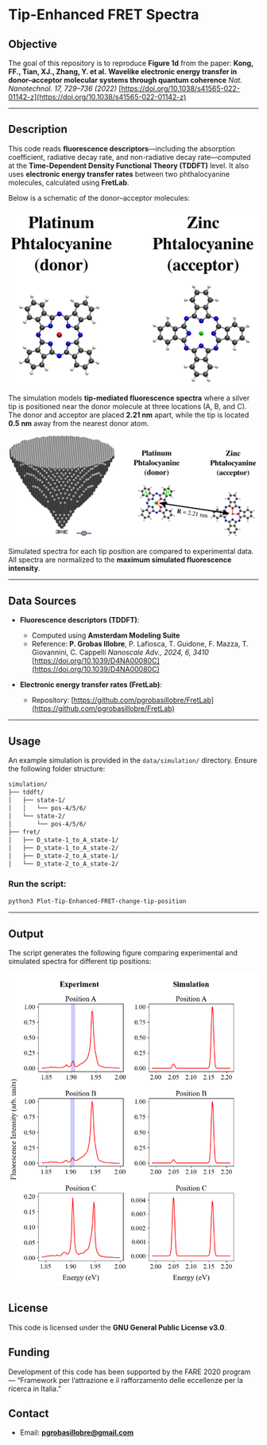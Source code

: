 # Tip-Enhanced FRET Spectra

## Objective

The goal of this repository is to reproduce **Figure 1d** from the paper:
**Kong, FF., Tian, XJ., Zhang, Y. et al.**
**Wavelike electronic energy transfer in donor–acceptor molecular systems through quantum coherence**
*Nat. Nanotechnol. 17, 729–736 (2022)*
[https://doi.org/10.1038/s41565-022-01142-z](https://doi.org/10.1038/s41565-022-01142-z)

---

## Description

This code reads **fluorescence descriptors**—including the absorption coefficient, radiative decay rate, and non-radiative decay rate—computed at the **Time-Dependent Density Functional Theory (TDDFT)** level. It also uses **electronic energy transfer rates** between two phthalocyanine molecules, calculated using **FretLab**.

Below is a schematic of the donor–acceptor molecules:

![Molecule Labels](./_static/molecules_labels.png)

The simulation models **tip-mediated fluorescence spectra** where a silver tip is positioned near the donor molecule at three locations (A, B, and C). The donor and acceptor are placed **2.21 nm** apart, while the tip is located **0.5 nm** away from the nearest donor atom.

![Tip Positions](./_static/tip-positions.png)

Simulated spectra for each tip position are compared to experimental data. All spectra are normalized to the **maximum simulated fluorescence intensity**.

---

## Data Sources

- **Fluorescence descriptors (TDDFT)**:
  - Computed using **Amsterdam Modeling Suite**
  - Reference:
    **P. Grobas Illobre**, P. Lafiosca, T. Guidone, F. Mazza, T. Giovannini, C. Cappelli
    *Nanoscale Adv., 2024, 6, 3410*
    [https://doi.org/10.1039/D4NA00080C](https://doi.org/10.1039/D4NA00080C)

- **Electronic energy transfer rates (FretLab)**:
  - Repository: [https://github.com/pgrobasillobre/FretLab](https://github.com/pgrobasillobre/FretLab)

---

## Usage

An example simulation is provided in the `data/simulation/` directory. Ensure the following folder structure:

```
simulation/
├── tddft/
│   ├── state-1/
│   │   └── pos-4/5/6/
│   └── state-2/
│       └── pos-4/5/6/
├── fret/
│   ├── D_state-1_to_A_state-1/
│   ├── D_state-1_to_A_state-2/
│   ├── D_state-2_to_A_state-1/
│   └── D_state-2_to_A_state-2/
```

### Run the script:

```bash
python3 Plot-Tip-Enhanced-FRET-change-tip-position
```

---

## Output

The script generates the following figure comparing experimental and simulated spectra for different tip positions:

![FRET Comparison](./_static/fret_tip-position_experiment_vs_simulation.png)


## License

This code is licensed under the **GNU General Public License v3.0**.

## Funding

Development of this code has been supported by the FARE 2020 program — “Framework per l’attrazione e il rafforzamento delle eccellenze per la ricerca in Italia.”

## Contact

- Email: **pgrobasillobre@gmail.com**
